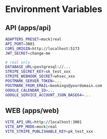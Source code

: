 # Environment Variables

## API (apps/api)

```bash
ADAPTERS_PRESET=mock|real
API_PORT=3001
CORS_ORIGIN=http://localhost:5173
JWT_SECRET=change-me

# real only
DATABASE_URL=postgresql://...
STRIPE_SECRET_KEY=sk_test_xxx
STRIPE_WEBHOOK_SECRET=whsec_xxx
POSTMARK_SERVER_TOKEN=...
POSTMARK_FROM_EMAIL=bookings@yourdomain.com
GOOGLE_CALENDAR_ID=...
GOOGLE_SERVICE_ACCOUNT_JSON_BASE64=...
```

## WEB (apps/web)

```bash
VITE_API_URL=http://localhost:3001
VITE_APP_MODE=mock|real
VITE_STRIPE_PUBLISHABLE_KEY=pk_test_xxx
```
